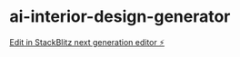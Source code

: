 # ai-interior-design-generator

[Edit in StackBlitz next generation editor ⚡️](https://stackblitz.com/~/github.com/hamisbela/ai-interior-design-generator)